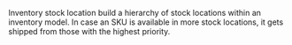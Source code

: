 Inventory stock location build a hierarchy of stock locations within an inventory model.
In case an SKU is available in more stock locations, it gets shipped from those with the highest priority.
